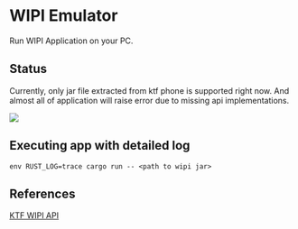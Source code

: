 # WIPI Emulator

Run WIPI Application on your PC.

## Status

Currently, only jar file extracted from ktf phone is supported right now. And almost all of application will raise error due to missing api implementations.

![](https://raw.github.com/dlunch/wie/main/docs/images/Something%20on%20the%20screen.png)

## Executing app with detailed log

`env RUST_LOG=trace cargo run -- <path to wipi jar>`

## References

[KTF WIPI API](https://nikita36078.github.io/J2ME_Docs/docs/KTF_WIPI_API/)
